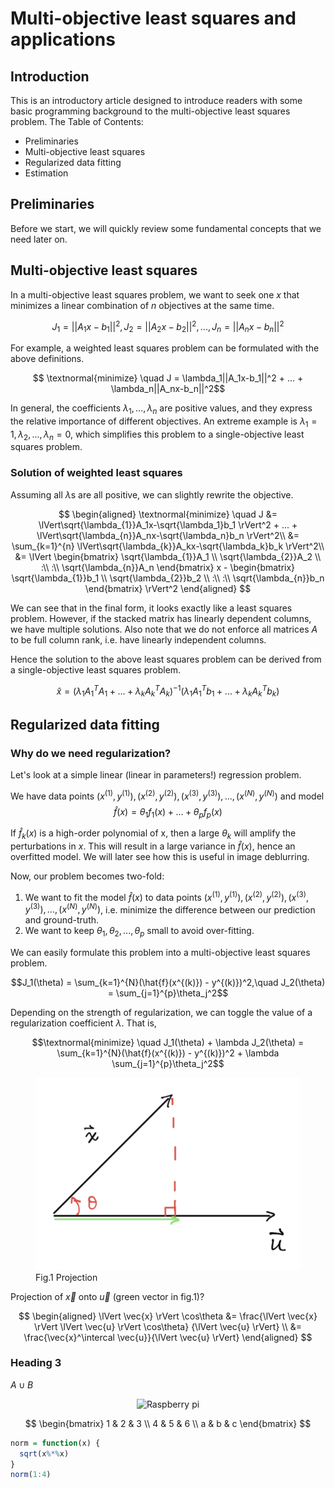 # **Multi-objective least squares and applications**

## Introduction

This is an introductory article designed to introduce readers with some basic programming background to the multi-objective least squares problem. The Table of Contents:

* Preliminaries
* Multi-objective least squares
* Regularized data fitting
* Estimation


## Preliminaries

Before we start, we will quickly review some fundamental concepts that we need later on.

## Multi-objective least squares

In a multi-objective least squares problem, we want to seek one $x$ that minimizes a linear combination of $n$ objectives at the same time.

$$J_1 = ||A_1x-b_1||^2, J_2 = ||A_2x-b_2||^2, ..., J_n = ||A_nx-b_n||^2$$

For example, a weighted least squares problem can be formulated with the above definitions.

$$ \textnormal{minimize} \quad J = \lambda_1||A_1x-b_1||^2 + ... + \lambda_n||A_nx-b_n||^2$$

In general, the coefficients $\lambda_1, ..., \lambda_n$ are positive values, and they express the relative importance of different objectives. An extreme example is $\lambda_1 = 1, \lambda_{2}, ..., \lambda_{n} = 0$, which simplifies this problem to a single-objective least squares problem.

### Solution of weighted least squares

Assuming all $\lambda$s are all positive, we can slightly rewrite the objective.

$$ \begin{aligned}
\textnormal{minimize} \quad J &= \lVert\sqrt{\lambda_{1}}A_1x-\sqrt{\lambda_1}b_1 \rVert^2 + ... + \lVert\sqrt{\lambda_{n}}A_nx-\sqrt{\lambda_n}b_n \rVert^2\\
&= \sum_{k=1}^{n} \lVert\sqrt{\lambda_{k}}A_kx-\sqrt{\lambda_k}b_k \rVert^2\\
&= \lVert 
\begin{bmatrix}
\sqrt{\lambda_{1}}A_1 \\
\sqrt{\lambda_{2}}A_2 \\
:\\
:\\
\sqrt{\lambda_{n}}A_n
\end{bmatrix} x - 
\begin{bmatrix}
\sqrt{\lambda_{1}}b_1 \\
\sqrt{\lambda_{2}}b_2 \\
:\\
:\\
\sqrt{\lambda_{n}}b_n
\end{bmatrix} \rVert^2
\end{aligned}
$$

We can see that in the final form, it looks exactly like a least squares problem. However, if the stacked matrix has linearly dependent columns, we have multiple solutions. Also note that we do not enforce all matrices $A$ to be full column rank, i.e. have linearly independent columns.

Hence the solution to the above least squares problem can be derived from a single-objective least squares problem.

$$\hat{x} = (\lambda_1A_1^TA_1+...+\lambda_kA_k^TA_k)^{-1}(\lambda_1A_1^Tb_1+...+\lambda_kA_k^Tb_k)$$

## Regularized data fitting

### Why do we need regularization?

Let's look at a simple linear (linear in parameters!) regression problem.

We have data points $(x^{(1)}, y^{(1)}), (x^{(2)}, y^{(2)}), (x^{(3)}, y^{(3)}), ..., (x^{(N)}, y^{(N)})$ and model
 $$\hat{f}(x)=\theta_1f_1(x)+...+\theta_pf_p(x)$$

If $\hat{f}_k(x)$ is a high-order polynomial of x, then a large $\theta_k$ will amplify the perturbations in $x$. This will result in a large variance in $\hat{f}(x)$, hence an overfitted model. We will later see how this is useful in image deblurring.

Now, our problem becomes two-fold: 
1) We want to fit the model $\hat{f}(x)$ to data points $(x^{(1)}, y^{(1)}), (x^{(2)}, y^{(2)}), (x^{(3)}, y^{(3)}), ..., (x^{(N)}, y^{(N)})$, i.e. minimize the difference between our prediction and ground-truth.
2) We want to keep $\theta_1, \theta_2, ..., \theta_p$ small to avoid over-fitting.

We can easily formulate this problem into a multi-objective least squares problem.

$$J_1(\theta) = \sum_{k=1}^{N}(\hat{f}(x^{(k)}) - y^{(k)})^2,\quad J_2(\theta) = \sum_{j=1}^{p}\theta_j^2$$

Depending on the strength of regularization, we can toggle the value of a regularization coefficient $\lambda$. That is,

$$\textnormal{minimize} \quad J_1(\theta) + \lambda J_2(\theta) = \sum_{k=1}^{N}(\hat{f}(x^{(k)}) - y^{(k)})^2 + \lambda \sum_{j=1}^{p}\theta_j^2$$



<figure>
    <img src="../Images/projection.png"
         alt="Elephant at sunset">
    <figcaption> Fig.1 Projection</figcaption>
</figure>

Projection of $\vec{x}$ onto $\vec{u}$ (green vector in fig.1)?

$$ \begin{aligned}
\lVert \vec{x} \rVert \cos\theta &= \frac{\lVert \vec{x} \rVert \lVert \vec{u} \rVert \cos\theta} {\lVert \vec{u} \rVert} \\
&= \frac{\vec{x}^\intercal \vec{u}}{\lVert \vec{u} \rVert}
\end{aligned}
$$


### Heading 3

$A \cup B$

<p align="center">
<img src="https://www.raspberrypi.org/app/uploads/2018/03/RPi-Logo-Reg-SCREEN-199x250.png" alt="Raspberry pi" style="width:20%; border:0;">
</p>


$$
\begin{bmatrix}
1 & 2 & 3 \\
4 & 5 & 6 \\
a & b & c
\end{bmatrix}
$$



```r
norm = function(x) {
  sqrt(x%*%x)
}
norm(1:4)
```